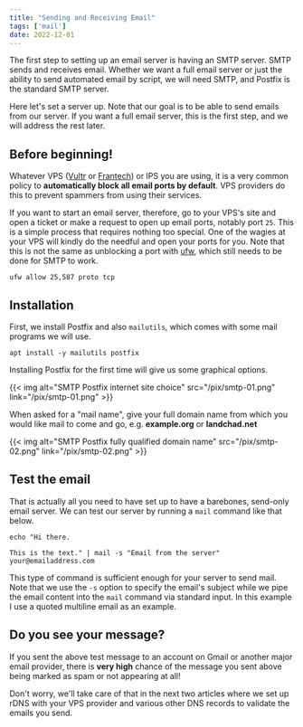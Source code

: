 ```yaml
---
title: "Sending and Receiving Email"
tags: ['mail']
date: 2022-12-01
---
```


The first step to setting up an email server is having an SMTP server.
SMTP sends and receives email. Whether we want a full email server or
just the ability to send automated email by script, we will need SMTP,
and Postfix is the standard SMTP server.

Here let\'s set a server up. Note that our goal is to be able to send
emails from our server. If you want a full email server, this is the
first step, and we will address the rest later.

## Before beginning!

Whatever VPS ([Vultr](https://www.vultr.com/?ref=8384069-6G) or
[Frantech](https://my.frantech.ca/aff.php?aff=3886)) or IPS you are
using, it is a very common policy to **automatically block all email
ports by default**. VPS providers do this to prevent spammers from using
their services.

If you want to start an email server, therefore, go to your VPS\'s site
and open a ticket or make a request to open up email ports, notably port `25`. This is a
simple process that requires nothing too special. One of the wagies at
your VPS will kindly do the needful and open your ports for you. Note
that this is not the same as unblocking a port with [ufw](ufw.html),
which still needs to be done for SMTP to work.

    ufw allow 25,587 proto tcp

## Installation

First, we install Postfix and also `mailutils`, which comes with some
mail programs we will use.

    apt install -y mailutils postfix

Installing Postfix for the first time will give us some graphical
options.

{{< img alt="SMTP Postfix internet site choice" src="/pix/smtp-01.png" link="/pix/smtp-01.png" >}}

When asked for a \"mail name\", give your full domain name from which
you would like mail to come and go, e.g. **example.org** or
**landchad.net**

{{< img alt="SMTP Postfix fully qualified domain name" src="/pix/smtp-02.png" link="/pix/smtp-02.png" >}}

## Test the email

That is actually all you need to have set up to have a barebones,
send-only email server. We can test our server by running a `mail`
command like that below.

    echo "Hi there.

    This is the text." | mail -s "Email from the server" your@emailaddress.com

This type of command is sufficient enough for your server to send mail.
Note that we use the `-s` option to specify the email\'s subject while
we pipe the email content into the `mail` command via standard input. In
this example I use a quoted multiline email as an example.

## Do you see your message?

If you sent the above test message to an account on Gmail or another
major email provider, there is **very high** chance of the message you
sent above being marked as spam or not appearing at all!

Don\'t worry, we\'ll take care of that in the next two articles where we
set up rDNS with your VPS provider and various other DNS
records to validate the emails you send.
